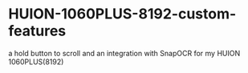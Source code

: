 # HUION-1060PLUS-8192-custom-features
a hold button to scroll and an integration with SnapOCR for my HUION 1060PLUS(8192) 
